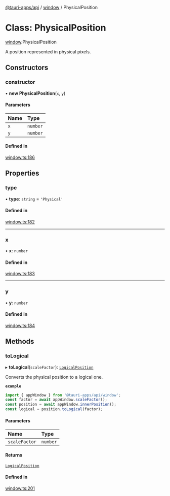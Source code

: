 [@tauri-apps/api](../README.md) / [window](../modules/window.md) / PhysicalPosition

# Class: PhysicalPosition

[window](../modules/window.md).PhysicalPosition

A position represented in physical pixels.

## Constructors

### constructor

• **new PhysicalPosition**(`x`, `y`)

#### Parameters

| Name | Type |
| :------ | :------ |
| `x` | `number` |
| `y` | `number` |

#### Defined in

[window.ts:186](https://github.com/tauri-apps/tauri/blob/07bc998/tooling/api/src/window.ts#L186)

## Properties

### type

• **type**: `string` = `'Physical'`

#### Defined in

[window.ts:182](https://github.com/tauri-apps/tauri/blob/07bc998/tooling/api/src/window.ts#L182)

___

### x

• **x**: `number`

#### Defined in

[window.ts:183](https://github.com/tauri-apps/tauri/blob/07bc998/tooling/api/src/window.ts#L183)

___

### y

• **y**: `number`

#### Defined in

[window.ts:184](https://github.com/tauri-apps/tauri/blob/07bc998/tooling/api/src/window.ts#L184)

## Methods

### toLogical

▸ **toLogical**(`scaleFactor`): [`LogicalPosition`](window.LogicalPosition.md)

Converts the physical position to a logical one.

**`example`**
```typescript
import { appWindow } from '@tauri-apps/api/window';
const factor = await appWindow.scaleFactor();
const position = await appWindow.innerPosition();
const logical = position.toLogical(factor);
```

#### Parameters

| Name | Type |
| :------ | :------ |
| `scaleFactor` | `number` |

#### Returns

[`LogicalPosition`](window.LogicalPosition.md)

#### Defined in

[window.ts:201](https://github.com/tauri-apps/tauri/blob/07bc998/tooling/api/src/window.ts#L201)
